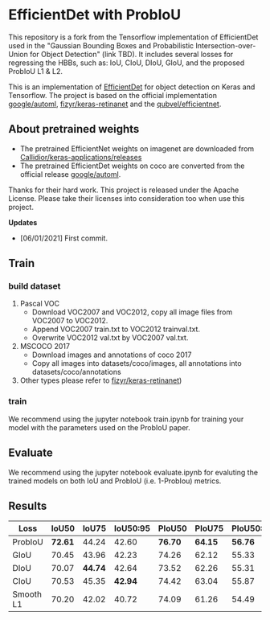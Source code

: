 # EfficientDet with ProbIoU
This repository is a fork from the Tensorflow implementation of EfficientDet used in the "Gaussian Bounding Boxes and Probabilistic Intersection-over-Union for Object Detection"
(link TBD). It includes several losses for regressing the HBBs, such as: IoU, CIoU, DIoU, GIoU, and the proposed ProbIoU L1 & L2.

This is an implementation of [EfficientDet](https://arxiv.org/pdf/1911.09070.pdf) for object detection on Keras and Tensorflow. 
The project is based on the official implementation [google/automl](https://github.com/google/automl), [fizyr/keras-retinanet](https://github.com/fizyr/keras-retinanet)
and the [qubvel/efficientnet](https://github.com/qubvel/efficientnet).

## About pretrained weights
* The pretrained EfficientNet weights on imagenet are downloaded from [Callidior/keras-applications/releases](https://github.com/Callidior/keras-applications/releases)
* The pretrained EfficientDet weights on coco are converted from the official release [google/automl](https://github.com/google/automl).

Thanks for their hard work.
This project is released under the Apache License. Please take their licenses into consideration too when use this project.

**Updates**
- [06/01/2021] First commit.

## Train
### build dataset 
1. Pascal VOC 
    * Download VOC2007 and VOC2012, copy all image files from VOC2007 to VOC2012.
    * Append VOC2007 train.txt to VOC2012 trainval.txt.
    * Overwrite VOC2012 val.txt by VOC2007 val.txt.
2. MSCOCO 2017
    * Download images and annotations of coco 2017
    * Copy all images into datasets/coco/images, all annotations into datasets/coco/annotations
3. Other types please refer to [fizyr/keras-retinanet](https://github.com/fizyr/keras-retinanet))
### train
We recommend using the jupyter notebook train.ipynb for training your model with the parameters used on the ProbIoU paper.
## Evaluate
We recommend using the jupyter notebook evaluate.ipynb for evaluting the trained models on both IoU and ProbIoU (i.e. 1-ProbIou) metrics.

## Results
| **Loss**          | **IoU50**  | **IoU75**  | **IoU50:95** | **PIoU50** | **PIoU75** | **PIoU50:95** |
| ----------------  | ---------- | ---------- | ------------ | ---------- | ---------- | ------------- |
| ProbIoU           | **72.61**  | 44.24      | 42.60        | **76.70**  | **64.15**  | **56.76**     |
| GIoU              | 70.45      | 43.96      | 42.23        | 74.26      | 62.12      | 55.33         |
| DIoU              | 70.07      | **44.74**  | 42.64        | 73.52      | 62.26      | 55.31         |
| CIoU              | 70.53      | 45.35      | **42.94**    | 74.42      | 63.04      | 55.87         |
| Smooth L1         | 70.20      | 42.02      | 40.72        | 74.09      | 61.26      | 54.49         |